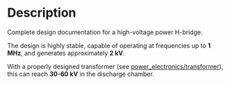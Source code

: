 # Description

Complete design documentation for a high-voltage power H-bridge.

The design is highly stable, capable of operating at frequencies up to **1 MHz**, and generates approximately **2 kV**. 

With a properly designed transformer (see [power_electronics/transformer](./power_electronics/transformer/)), this can reach **30-60 kV** in the discharge chamber.
